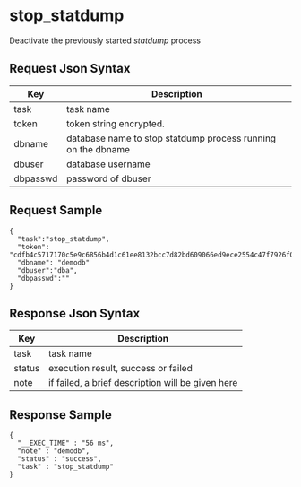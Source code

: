 # stop_statdump

Deactivate the previously started *statdump* process

## Request Json Syntax

| **Key** | **Description** |
| --- | --- |
| task | task name |
| token | token string encrypted. |
| dbname | database name to stop statdump process running on the dbname |
| dbuser | database username |
| dbpasswd | password of dbuser |

## Request Sample

```
{
  "task":"stop_statdump",
  "token": "cdfb4c5717170c5e9c6856b4d1c61ee8132bcc7d82bd609066ed9ece2554c47f7926f07dd201b6aa",
  "dbname": "demodb"
  "dbuser":"dba",
  "dbpasswd":""
}
```

## Response Json Syntax

| **Key** | **Description** |
| --- | --- |
| task | task name |
| status | execution result, success or failed |
| note | if failed, a brief description will be given here |

## Response Sample

```
{
  "__EXEC_TIME" : "56 ms",
  "note" : "demodb",
  "status" : "success",
  "task" : "stop_statdump"
}
```
